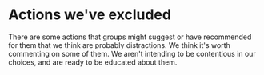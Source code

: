 # Actions we've excluded

There are some actions that groups might suggest or have recommended for them that we think are probably distractions.  We think it's worth commenting on some of them.  We aren't intending to be contentious in our choices, and are ready to be educated about them. 

